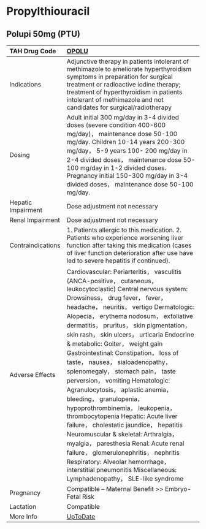 # Propylthiouracil

## Polupi 50mg (PTU)

| TAH Drug Code      | [OPOLU](https://www.tahsda.org.tw/drugs/hissearch.php?drug_code=OPOLU)                                                                                                                                                                                                                                                                                                                                                                                                                                                                                                                                                                                                                                                                                                                                                                                                                                                                             |
|:-------------------|:---------------------------------------------------------------------------------------------------------------------------------------------------------------------------------------------------------------------------------------------------------------------------------------------------------------------------------------------------------------------------------------------------------------------------------------------------------------------------------------------------------------------------------------------------------------------------------------------------------------------------------------------------------------------------------------------------------------------------------------------------------------------------------------------------------------------------------------------------------------------------------------------------------------------------------------------------|
| Indications        | Adjunctive therapy in patients intolerant of methimazole to ameliorate hyperthyroidism symptoms in preparation for surgical treatment or radioactive iodine therapy; treatment of hyperthyroidism in patients intolerant of methimazole and not candidates for surgical/radiotherapy                                                                                                                                                                                                                                                                                                                                                                                                                                                                                                                                                                                                                                                               |
| Dosing             | Adult initial 300 mg/day in 3-4 divided doses (severe condition 400-600 mg/day)， maintenance dose 50-100 mg/day. Children 10-14 years 200-300 mg/day， 5-9 years 100- 200 mg/day in 2-4 divided doses， maintenance dose 50-100 mg/day in 1-2 divided doses. Pregnancy initial 150-300 mg/day in 3-4 divided doses， maintenance dose 50-100 mg/day.                                                                                                                                                                                                                                                                                                                                                                                                                                                                                                                                                                                              |
| Hepatic Impairment | Dose adjustment not necessary                                                                                                                                                                                                                                                                                                                                                                                                                                                                                                                                                                                                                                                                                                                                                                                                                                                                                                                      |
| Renal Impairment   | Dose adjustment not necessary                                                                                                                                                                                                                                                                                                                                                                                                                                                                                                                                                                                                                                                                                                                                                                                                                                                                                                                      |
| Contraindications  | 1. Patients allergic to this medication. 2. Patients who experience worsening liver function after taking this medication (cases of liver function deterioration after use have led to severe hepatitis if continued).                                                                                                                                                                                                                                                                                                                                                                                                                                                                                                                                                                                                                                                                                                                             |
| Adverse Effects    | Cardiovascular: Periarteritis， vasculitis (ANCA-positive， cutaneous， leukocytoclastic) Central nervous system: Drowsiness， drug fever， fever， headache， neuritis， vertigo Dermatologic: Alopecia， erythema nodosum， exfoliative dermatitis， pruritus， skin pigmentation， skin rash， skin ulcers， urticaria Endocrine & metabolic: Goiter， weight gain Gastrointestinal: Constipation， loss of taste， nausea， sialoadenopathy， splenomegaly， stomach pain， taste perversion， vomiting Hematologic: Agranulocytosis， aplastic anemia， bleeding， granulopenia， hypoprothrombinemia， leukopenia， thrombocytopenia Hepatic: Acute liver failure， cholestatic jaundice， hepatitis Neuromuscular & skeletal: Arthralgia， myalgia， paresthesia Renal: Acute renal failure， glomerulonephritis， nephritis Respiratory: Alveolar hemorrhage， interstitial pneumonitis Miscellaneous: Lymphadenopathy， SLE-like syndrome |
| Pregnancy          | Compatible – Maternal Benefit >> Embryo-Fetal Risk                                                                                                                                                                                                                                                                                                                                                                                                                                                                                                                                                                                                                                                                                                                                                                                                                                                                                                 |
| Lactation          | Compatible                                                                                                                                                                                                                                                                                                                                                                                                                                                                                                                                                                                                                                                                                                                                                                                                                                                                                                                                         |
| More Info          | [UpToDate](https://www.uptodate.com/contents/propylthiouracil-drug-information)                                                                                                                                                                                                                                                                                                                                                                                                                                                                                                                                                                                                                                                                                                                                                                                                                                                                    |

